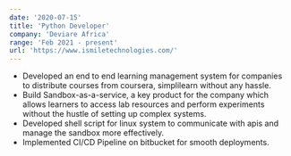 ```yaml
---
date: '2020-07-15'
title: 'Python Developer'
company: 'Deviare Africa'
range: 'Feb 2021 - present'
url: 'https://www.ismiletechnologies.com/'
---
```


- Developed an end to end learning management system for companies to distribute courses from coursera, simplilearn without any hassle.
- Build Sandbox-as-a-service, a key product for the company which allows learners to access lab resources and perform experiments without the hustle of setting up complex systems.
- Developed shell script for linux system to communicate with apis and manage the sandbox more effectively.
- Implemented CI/CD Pipeline on bitbucket for smooth deployments.
